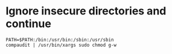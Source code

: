 # Ignore insecure directories and continue

```
PATH=$PATH:/bin:/usr/bin:/sbin:/usr/sbin
compaudit | /usr/bin/xargs sudo chmod g-w
```
